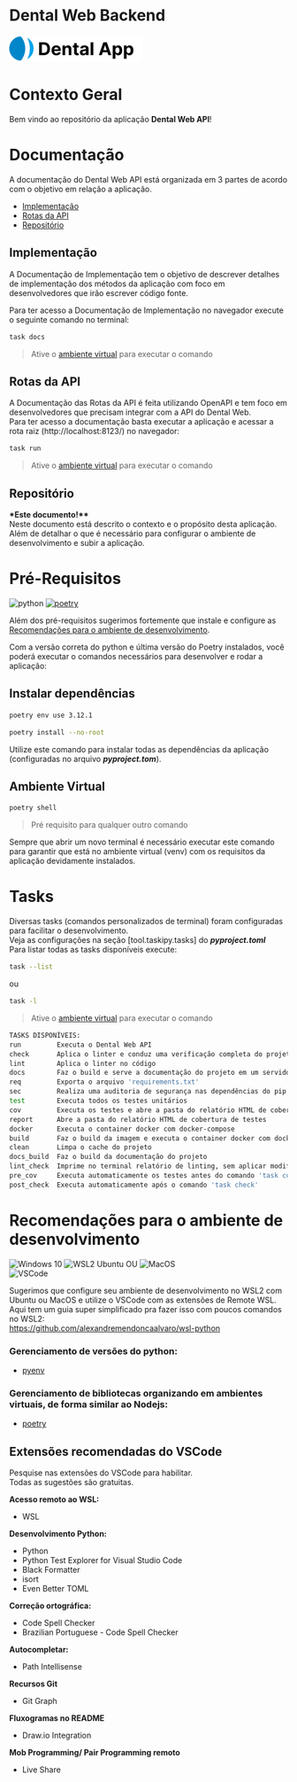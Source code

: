 # Dental Web Backend

![logo](docs/assets/logo_full_horizontal.png)

# Contexto Geral

Bem vindo ao repositório da aplicação **Dental Web API**!

# Documentação

A documentação do Dental Web API está organizada em 3 partes de acordo com o objetivo em relação a aplicação.

- [Implementação](#implementação)
- [Rotas da API](#rotas-da-api)
- [Repositório](#repositório)

## Implementação

A Documentação de Implementação tem o objetivo de descrever detalhes de implementação dos métodos da aplicação com foco em desenvolvedores que irão escrever código fonte.

Para ter acesso a Documentação de Implementação no navegador execute o seguinte comando no terminal:

```bash
task docs
```

> Ative o [ambiente virtual](#ambiente-virtual) para executar o comando

## Rotas da API

A Documentação das Rotas da API é feita utilizando OpenAPI e tem foco em desenvolvedores que precisam integrar com a API do Dental Web.  
Para ter acesso a documentação basta executar a aplicação e acessar a rota raiz (http://localhost:8123/) no navegador:

```bash
task run
```

> Ative o [ambiente virtual](#ambiente-virtual) para executar o comando

## Repositório

**\*Este documento!\*\***  
Neste documento está descrito o contexto e o propósito desta aplicação. Além de detalhar o que é necessário para configurar o ambiente de desenvolvimento e subir a aplicação.

# Pré-Requisitos

![python](https://img.shields.io/badge/python-v3.12-blue)
[![poetry](https://img.shields.io/badge/poetry-venv-orange)](https://python-poetry.org/docs/basic-usage/)

Além dos pré-requisitos sugerimos fortemente que instale e configure as [Recomendações para o ambiente de desenvolvimento](#recomendações-para-o-ambiente-de-desenvolvimento).

Com a versão correta do python e última versão do Poetry instalados, você poderá executar o comandos necessários para desenvolver e rodar a aplicação:

## Instalar dependências

```bash
poetry env use 3.12.1
```

```bash
poetry install --no-root
```

Utilize este comando para instalar todas as dependências da aplicação (configuradas no arquivo **_pyproject.tom_**).

## Ambiente Virtual

```bash
poetry shell
```

> Pré requisito para qualquer outro comando

Sempre que abrir um novo terminal é necessário executar este comando para garantir que está no ambiente virtual (venv) com os requisitos da aplicação devidamente instalados.

# Tasks

Diversas tasks (comandos personalizados de terminal) foram configuradas para facilitar o desenvolvimento.  
Veja as configurações na seção [tool.taskipy.tasks] do **_pyproject.toml_**  
Para listar todas as tasks disponíveis execute:

```bash
task --list
```

ou

```bash
task -l
```

> Ative o [ambiente virtual](#ambiente-virtual) para executar o comando

```bash
TASKS DISPONÍVEIS:
run         Executa o Dental Web API
check       Aplica o linter e conduz uma verificação completa do projeto
lint        Aplica o linter no código
docs        Faz o build e serve a documentação do projeto em um servidor web local
req         Exporta o arquivo 'requirements.txt'
sec         Realiza uma auditoria de segurança nas dependências do pip
test        Executa todos os testes unitários
cov         Executa os testes e abre a pasta do relatório HTML de cobertura de testes
report      Abre a pasta do relatório HTML de cobertura de testes
docker      Executa o container docker com docker-compose
build       Faz o build da imagem e executa o container docker com docker-compose
clean       Limpa o cache do projeto
docs_build  Faz o build da documentação do projeto
lint_check  Imprime no terminal relatório de linting, sem aplicar modificações
pre_cov     Executa automaticamente os testes antes do comando 'task cov'
post_check  Executa automaticamente após o comando 'task check'
```

# Recomendações para o ambiente de desenvolvimento

![Windows 10](https://flat.badgen.net/badge/icon/windows10?icon=windows&label) ![WSL2 Ubuntu](https://flat.badgen.net/badge/WSL2/Ubuntu/orange) OU ![MacOS](https://flat.badgen.net/badge/icon/MacOS?icon=apple&label)  
![VSCode](https://flat.badgen.net/badge/icon/VSCode?icon=visualstudio&label)

Sugerimos que configure seu ambiente de desenvolvimento no WSL2 com Ubuntu ou MacOS e utilize o VSCode com as extensões de Remote WSL.  
Aqui tem um guia super simplificado pra fazer isso com poucos comandos no WSL2:  
https://github.com/alexandremendoncaalvaro/wsl-python

### Gerenciamento de versões do python:

- [pyenv](https://github.com/pyenv/pyenv)

### Gerenciamento de bibliotecas organizando em ambientes virtuais, de forma similar ao Nodejs:

- [poetry](https://python-poetry.org/docs/basic-usage/)

## Extensões recomendadas do VSCode

Pesquise nas extensões do VSCode para habilitar.  
Todas as sugestões são gratuitas.

**Acesso remoto ao WSL:**

- WSL

**Desenvolvimento Python:**

- Python
- Python Test Explorer for Visual Studio Code
- Black Formatter
- isort
- Even Better TOML

**Correção ortográfica:**

- Code Spell Checker
- Brazilian Portuguese - Code Spell Checker

**Autocompletar:**

- Path Intellisense

**Recursos Git**

- Git Graph

**Fluxogramas no README**

- Draw.io Integration

**Mob Programming/ Pair Programming remoto**

- Live Share

